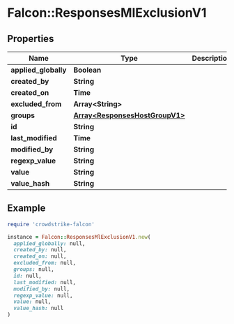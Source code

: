 # Falcon::ResponsesMlExclusionV1

## Properties

| Name | Type | Description | Notes |
| ---- | ---- | ----------- | ----- |
| **applied_globally** | **Boolean** |  |  |
| **created_by** | **String** |  |  |
| **created_on** | **Time** |  |  |
| **excluded_from** | **Array&lt;String&gt;** |  | [optional] |
| **groups** | [**Array&lt;ResponsesHostGroupV1&gt;**](ResponsesHostGroupV1.md) |  |  |
| **id** | **String** |  |  |
| **last_modified** | **Time** |  |  |
| **modified_by** | **String** |  |  |
| **regexp_value** | **String** |  |  |
| **value** | **String** |  |  |
| **value_hash** | **String** |  |  |

## Example

```ruby
require 'crowdstrike-falcon'

instance = Falcon::ResponsesMlExclusionV1.new(
  applied_globally: null,
  created_by: null,
  created_on: null,
  excluded_from: null,
  groups: null,
  id: null,
  last_modified: null,
  modified_by: null,
  regexp_value: null,
  value: null,
  value_hash: null
)
```

